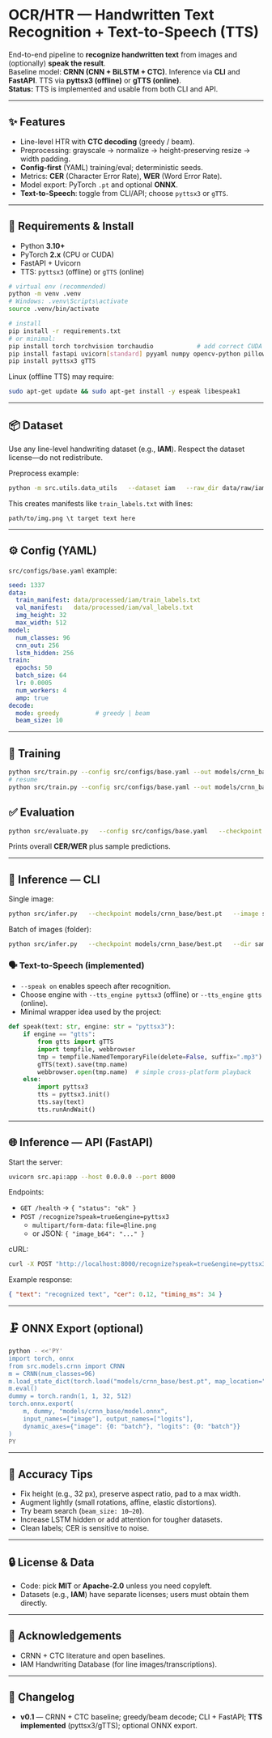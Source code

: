 # OCR/HTR — Handwritten Text Recognition + Text-to-Speech (TTS)

End-to-end pipeline to **recognize handwritten text** from images and (optionally) **speak the result**.  
Baseline model: **CRNN (CNN + BiLSTM + CTC)**. Inference via **CLI** and **FastAPI**. TTS via **pyttsx3 (offline)** or **gTTS (online)**.  
**Status:** TTS is implemented and usable from both CLI and API.

---

## ✨ Features
- Line-level HTR with **CTC decoding** (greedy / beam).
- Preprocessing: grayscale → normalize → height-preserving resize → width padding.
- **Config-first** (YAML) training/eval; deterministic seeds.
- Metrics: **CER** (Character Error Rate), **WER** (Word Error Rate).
- Model export: PyTorch `.pt` and optional **ONNX**.
- **Text-to-Speech**: toggle from CLI/API; choose `pyttsx3` or `gTTS`.

---

## 🧰 Requirements & Install
- Python **3.10+**
- PyTorch **2.x** (CPU or CUDA)
- FastAPI + Uvicorn
- TTS: `pyttsx3` (offline) or `gTTS` (online)

```bash
# virtual env (recommended)
python -m venv .venv
# Windows: .venv\Scripts\activate
source .venv/bin/activate

# install
pip install -r requirements.txt
# or minimal:
pip install torch torchvision torchaudio            # add correct CUDA index URL if needed
pip install fastapi uvicorn[standard] pyyaml numpy opencv-python pillow jiwer onnx onnxruntime
pip install pyttsx3 gTTS
```

Linux (offline TTS) may require:
```bash
sudo apt-get update && sudo apt-get install -y espeak libespeak1
```

---

## 📦 Dataset
Use any line-level handwriting dataset (e.g., **IAM**). Respect the dataset license—do not redistribute.

Preprocess example:
```bash
python -m src.utils.data_utils   --dataset iam   --raw_dir data/raw/iam   --out_dir data/processed/iam   --img_height 32 --max_width 512 --normalize true
```

This creates manifests like `train_labels.txt` with lines:
```
path/to/img.png \t target text here
```

---

## ⚙️ Config (YAML)
`src/configs/base.yaml` example:
```yaml
seed: 1337
data:
  train_manifest: data/processed/iam/train_labels.txt
  val_manifest:   data/processed/iam/val_labels.txt
  img_height: 32
  max_width: 512
model:
  num_classes: 96
  cnn_out: 256
  lstm_hidden: 256
train:
  epochs: 50
  batch_size: 64
  lr: 0.0005
  num_workers: 4
  amp: true
decode:
  mode: greedy          # greedy | beam
  beam_size: 10
```

---

## 🏃 Training
```bash
python src/train.py --config src/configs/base.yaml --out models/crnn_base
# resume
python src/train.py --config src/configs/base.yaml --out models/crnn_base --resume models/crnn_base/last.pt
```

## ✅ Evaluation
```bash
python src/evaluate.py   --config src/configs/base.yaml   --checkpoint models/crnn_base/best.pt   --manifest data/processed/iam/val_labels.txt
```
Prints overall **CER/WER** plus sample predictions.

---

## 🔎 Inference — CLI
Single image:
```bash
python src/infer.py   --checkpoint models/crnn_base/best.pt   --image samples/line.png   --speak off
```

Batch of images (folder):
```bash
python src/infer.py   --checkpoint models/crnn_base/best.pt   --dir samples/lines   --out predictions.csv   --speak on --tts_engine pyttsx3
```

### 🗣️ Text-to-Speech (implemented)
- `--speak on` enables speech after recognition.
- Choose engine with `--tts_engine pyttsx3` (offline) or `--tts_engine gtts` (online).
- Minimal wrapper idea used by the project:
```python
def speak(text: str, engine: str = "pyttsx3"):
    if engine == "gtts":
        from gtts import gTTS
        import tempfile, webbrowser
        tmp = tempfile.NamedTemporaryFile(delete=False, suffix=".mp3")
        gTTS(text).save(tmp.name)
        webbrowser.open(tmp.name)  # simple cross-platform playback
    else:
        import pyttsx3
        tts = pyttsx3.init()
        tts.say(text)
        tts.runAndWait()
```

---

## 🌐 Inference — API (FastAPI)
Start the server:
```bash
uvicorn src.api:app --host 0.0.0.0 --port 8000
```

Endpoints:
- `GET /health` → `{ "status": "ok" }`
- `POST /recognize?speak=true&engine=pyttsx3`
  - `multipart/form-data`: `file=@line.png`
  - or JSON: `{ "image_b64": "..." }`

cURL:
```bash
curl -X POST "http://localhost:8000/recognize?speak=true&engine=pyttsx3"   -F "file=@samples/line.png"
```

Example response:
```json
{ "text": "recognized text", "cer": 0.12, "timing_ms": 34 }
```

---

## 🗜️ ONNX Export (optional)
```bash
python - <<'PY'
import torch, onnx
from src.models.crnn import CRNN
m = CRNN(num_classes=96)
m.load_state_dict(torch.load("models/crnn_base/best.pt", map_location="cpu"))
m.eval()
dummy = torch.randn(1, 1, 32, 512)
torch.onnx.export(
    m, dummy, "models/crnn_base/model.onnx",
    input_names=["image"], output_names=["logits"],
    dynamic_axes={"image": {0: "batch"}, "logits": {0: "batch"}}
)
PY
```

---

## 🧪 Accuracy Tips
- Fix height (e.g., 32 px), preserve aspect ratio, pad to a max width.
- Augment lightly (small rotations, affine, elastic distortions).
- Try beam search (`beam_size: 10–20`).
- Increase LSTM hidden or add attention for tougher datasets.
- Clean labels; CER is sensitive to noise.

---

## 🔒 License & Data
- Code: pick **MIT** or **Apache-2.0** unless you need copyleft.
- Datasets (e.g., **IAM**) have separate licenses; users must obtain them directly.

---

## 🙌 Acknowledgements
- CRNN + CTC literature and open baselines.
- IAM Handwriting Database (for line images/transcriptions).

---

## 🧾 Changelog
- **v0.1** — CRNN + CTC baseline; greedy/beam decode; CLI + FastAPI; **TTS implemented** (pyttsx3/gTTS); optional ONNX export.
